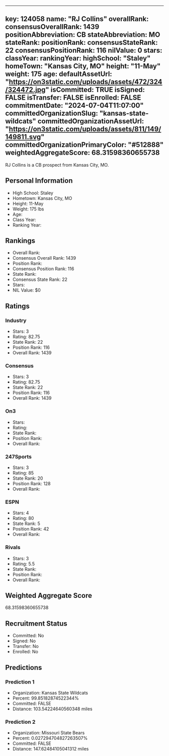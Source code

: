 ---
  key: 124058
  name: "RJ Collins"
  overallRank: 
  consensusOverallRank: 1439
  positionAbbreviation: CB
  stateAbbreviation: MO
  stateRank: 
  positionRank: 
  consensusStateRank: 22
  consensusPositionRank: 116
  nilValue: 0
  stars: 
  classYear: 
  rankingYear: 
  highSchool: "Staley"
  homeTown: "Kansas City, MO"
  height: "11-May"
  weight: 175
  age: 
  defaultAssetUrl: "https://on3static.com/uploads/assets/472/324/324472.jpg"
  isCommitted: TRUE
  isSigned: FALSE
  isTransfer: FALSE
  isEnrolled: FALSE
  commitmentDate: "2024-07-04T11:07:00"
  committedOrganizationSlug: "kansas-state-wildcats"
  committedOrganizationAssetUrl: "https://on3static.com/uploads/assets/811/149/149811.svg"
  committedOrganizationPrimaryColor: "#512888"
  weightedAggregateScore: 68.31598360655738
  ---
  
  RJ Collins is a CB prospect from Kansas City, MO.
  
  ## Personal Information
  - High School: Staley
  - Hometown: Kansas City, MO
  - Height: 11-May
  - Weight: 175 lbs
  - Age: 
  - Class Year: 
  - Ranking Year: 
  
  ## Rankings
  - Overall Rank: 
  - Consensus Overall Rank: 1439
  - Position Rank: 
  - Consensus Position Rank: 116
  - State Rank: 
  - Consensus State Rank: 22
  - Stars: 
  - NIL Value: $0
  
  ## Ratings
  
  ### Industry
  - Stars: 3
  - Rating: 82.75
  - State Rank: 22
  - Position Rank: 116
  - Overall Rank: 1439
  
  ### Consensus
  - Stars: 3
  - Rating: 82.75
  - State Rank: 22
  - Position Rank: 116
  - Overall Rank: 1439
  
  ### On3
  - Stars: 
  - Rating: 
  - State Rank: 
  - Position Rank: 
  - Overall Rank: 
  
  ### 247Sports
  - Stars: 3
  - Rating: 85
  - State Rank: 20
  - Position Rank: 128
  - Overall Rank: 
  
  ### ESPN
  - Stars: 4
  - Rating: 80
  - State Rank: 5
  - Position Rank: 42
  - Overall Rank: 
  
  ### Rivals
  - Stars: 3
  - Rating: 5.5
  - State Rank: 
  - Position Rank: 
  - Overall Rank: 
  
  ## Weighted Aggregate Score
  68.31598360655738
  
  ## Recruitment Status
  - Committed: No
  - Signed: No
  - Transfer: No
  - Enrolled: No
  
  
  
  ## Predictions
  
  ### Prediction 1
  - Organization: Kansas State Wildcats
  - Percent: 99.85182874522344%
  - Committed: FALSE
  - Distance: 103.54224640560348 miles
  
  ### Prediction 2
  - Organization: Missouri State Bears
  - Percent: 0.027294704827263507%
  - Committed: FALSE
  - Distance: 147.62484105041312 miles
  